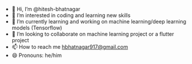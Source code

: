- 👋 Hi, I’m @hitesh-bhatnagar
- 👀 I’m interested in coding and learning new skills 
- 🌱 I’m currently learning and working on machine learning/deep learning models (Tensorflow) 
- 💞️ I’m looking to collaborate on machine learning project or a flutter project
- 📫 How to reach me hbhatnagar917@gmail.com
- 😄 Pronouns: he/him
<!---
hitesh-bhatnagar/hitesh-bhatnagar is a ✨ special ✨ repository because its `README.md` (this file) appears on your GitHub profile.
You can click the Preview link to take a look at your changes.
--->
